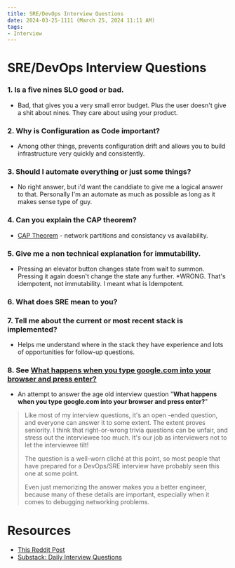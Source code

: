 ```yaml
---
title: SRE/DevOps Interview Questions
date: 2024-03-25-1111 (March 25, 2024 11:11 AM)
tags: 
- Interview
---
```


# SRE/DevOps Interview Questions
### 1. Is a five nines SLO good or bad.
  - Bad, that gives you a very small error budget. Plus the user doesn't give a shit about nines. They care about using your product. 
### 2. Why is Configuration as Code important?
  - Among other things, prevents configuration drift and allows you to build infrastructure very quickly and consistently. 
### 3. Should I automate everything or just some things?
  - No right answer, but i'd want the canddiate to give me a logical answer to that. Personally I'm an automate as much as possible as long as it makes sense type of guy. 
### 4. Can you explain the CAP theorem?
  - [CAP Theorem](https://en.wikipedia.org/wiki/CAP_theorem) - network partitions and consistancy vs availability.
### 5. Give me a non technical explanation for immutability.
  - Pressing an elevator button changes state from wait to summon. Pressing it again doesn't change the state any further. *WRONG. That's idempotent, not immutability. I meant what is Idempotent.
### 6. What does SRE mean to you?
### 7. Tell me about the current or most recent stack is implemented?
  - Helps me understand where in the stack they have experience and lots of opportunities for follow-up questions.
### 8. See [What happens when you type google.com into your browser and press enter?](https://github.com/alex/what-happens-when)
  - An attempt to answer the age old interview question "**What happens when you type google.com into your browser and press enter?**"
> Like most of my interview questions, it's an open  -ended question, and everyone can answer it to some extent. The extent proves seniority. I think that right-or-wrong trivia questions can be unfair, and stress out the interviewee too much. It's our job as interviewers not to let the interviewee tilt!
  >
  > The question is a well-worn cliché at this point, so most people that have prepared for a DevOps/SRE interview have probably seen this one at some point.
  >
  > Even just memorizing the answer makes you a better engineer, because many of these details are important, especially when it comes to debugging networking problems.
  >

# Resources
- [This Reddit Post](https://www.reddit.com/r/sre/comments/1bmu5un/interview_questions_for_sredevops_candidates/)
- [Substack: Daily Interview Questions](https://gotyanged.substack.com/p/daily-devops-interview-questions)
